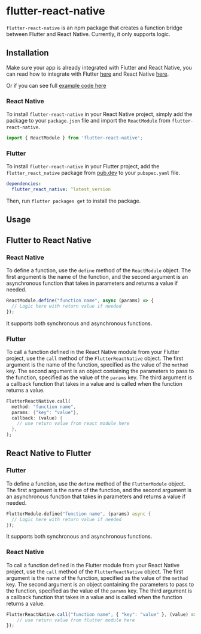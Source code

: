 # flutter-react-native

`flutter-react-native` is an npm package that creates a function bridge between Flutter and React Native. Currently, it only supports logic.

## Installation

Make sure your app is already integrated with Flutter and React Native, you can read how to integrate with Flutter [here](https://docs.flutter.dev/add-to-app) and React Native [here](https://reactnative.dev/docs/integration-with-existing-apps).

Or if you can see full [example code here](https://github.com/NoobCode-Alfa/flutter_react_native_example) 

### React Native

To install `flutter-react-native` in your React Native project, simply add the package to your `package.json` file and import the `ReactModule` from `flutter-react-native`.

```javascript
import { ReactModule } from 'flutter-react-native';
```

### Flutter

To install `flutter-react-native` in your Flutter project, add the `flutter_react_native` package from [pub.dev](https://pub.dev/packages/flutter_react_native) to your `pubspec.yaml` file.

```yaml
dependencies:
  flutter_react_native: ^latest_version
```

Then, run `flutter packages get` to install the package.

## Usage

## Flutter to React Native

### React Native

To define a function, use the `define` method of the `ReactModule` object. The first argument is the name of the function, and the second argument is an asynchronous function that takes in parameters and returns a value if needed.

```javascript
ReactModule.define("function name", async (params) => {
  // Logic here with return value if needed
});
```

It supports both synchronous and asynchronous functions.

### Flutter

To call a function defined in the React Native module from your Flutter project, use the `call` method of the `FlutterReactNative` object. The first argument is the name of the function, specified as the value of the `method` key. The second argument is an object containing the parameters to pass to the function, specified as the value of the `params` key. The third argument is a callback function that takes in a value and is called when the function returns a value.

```dart
FlutterReactNative.call(
  method: "function name",
  params: {"key": "value"},
  callback: (value) {
    // use return value from react module here
  },
);
```

## React Native to Flutter

### Flutter

To define a function, use the `define` method of the `FlutterModule` object. The first argument is the name of the function, and the second argument is an asynchronous function that takes in parameters and returns a value if needed.

```dart
FlutterModule.define("function name", (params) async {
  // Logic here with return value if needed
});
```

It supports both synchronous and asynchronous functions.

### React Native

To call a function defined in the Flutter module from your React Native project, use the `call` method of the `FlutterReactNative` object. The first argument is the name of the function, specified as the value of the `method` key. The second argument is an object containing the parameters to pass to the function, specified as the value of the `params` key. The third argument is a callback function that takes in a value and is called when the function returns a value.

```javascript
FlutterReactNative.call("function name", { "key": "value" }, (value) => {
    // use return value from flutter module here
});
```
